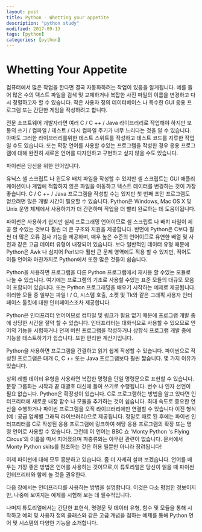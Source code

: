 ```yaml
---
layout: post
title: Python - Whetting your appetite
description: "python study"
modified: 2017-09-13
tags: [python]
categories: [python]
---
```



# Whetting Your Appetite

컴퓨터에서 많은 작업을 한다면 결국 자동화하려는 작업이 있음을 알게됩니다. 예를 들어 많은 수의 텍스트 파일을 검색 및 교체하거나 복잡한 사진 파일의 이름을 변경하고 다시 정렬하고자 할 수 있습니다. 작은 사용자 정의 데이터베이스 나 특수한 GUI 응용 프로그램 또는 간단한 게임을 작성하려고 합니다. 

전문 소프트웨어 개발자라면 여러 C / C ++ / Java 라이브러리로 작업해야 하지만 보통의 쓰기 / 컴파일 / 테스트 / 다시 컴파일 주기가 너무 느리다는 것을 알 수 있습니다. 아마도 그러한 라이브러리를위한 테스트 스위트를 작성하고 테스트 코드를 지루한 작업일 수도 있습니다. 또는 확장 언어를 사용할 수있는 프로그램을 작성한 경우 응용 프로그램에 대해 완전히 새로운 언어를 디자인하고 구현하고 싶지 않을 수도 있습니다. 

파이썬은 당신을 위한 언어입니다. 

유닉스 셸 스크립트 나 윈도우 배치 파일을 작성할 수 있지만 셸 스크립트는 GUI 애플리케이션이나 게임에 적합하지 않은 파일을 이동하고 텍스트 데이터를 변경하는 것이 가장 좋습니다. C / C ++ / Java 프로그램을 작성할 수는 있지만 첫 번째 초안 프로그램도 얻으려면 많은 개발 시간이 필요할 수 있습니다. Python은 Windows, Mac OS X 및 Unix 운영 체제에서 사용하기가 더 간편하며 작업을 더 빨리 완료하는 데 도움이됩니다. 

파이썬은 사용하기 쉽지만 실제 프로그래밍 언어이므로 셸 스크립트 나 배치 파일이 제공 할 수있는 것보다 훨씬 더 큰 구조와 지원을 제공합니다. 반면에 Python은 C보다 훨씬 더 많은 오류 검사 기능을 제공하며, 매우 높은 수준의 언어이므로 유연한 배열 및 사전과 같은 고급 데이터 유형이 내장되어 있습니다. 보다 일반적인 데이터 유형 때문에 Python은 Awk 나 심지어 Perl보다 훨씬 큰 문제 영역에도 적용 할 수 있지만, 적어도 이들 언어와 마찬가지로 Python에서 또한 많은 것들이 쉽습니다. 

Python을 사용하면 프로그램을 다른 Python 프로그램에서 재사용 할 수있는 모듈로 나눌 수 있습니다. 여기에는 프로그램의 기초로 사용할 수있는 표준 모듈의 대규모 모음이 포함되어 있습니다. 또는 Python 프로그래밍을 배우기 시작하는 예제로 제공됩니다. 이러한 모듈 중 일부는 파일 I / O, 시스템 호출, 소켓 및 Tk와 같은 그래픽 사용자 인터페이스 툴킷에 대한 인터페이스조차 제공합니다. 

Python은 인터프리터 언어이므로 컴파일 및 링크가 필요 없기 때문에 프로그램 개발 중에 상당한 시간을 절약 할 수 있습니다. 인터프리터는 대화식으로 사용할 수 있으므로 언어의 기능을 시험하거나 던져 버린 프로그램을 작성하거나 상향식 프로그램 개발 중에 기능을 테스트하기가 쉽습니다. 또한 편리한 계산기입니다. 

Python을 사용하면 프로그램을 간결하고 읽기 쉽게 작성할 수 있습니다. 파이썬으로 작성된 프로그램은 대개 C, C ++ 또는 Java 프로그램보다 훨씬 짧습니다. 몇 가지 이유가 있습니다. 

상위 레벨 데이터 유형을 사용하면 복잡한 명령을 단일 명령문으로 표현할 수 있습니다. 
문장 그룹화는 시작과 끝 대괄호 대신에 들여 쓰기로 수행됩니다. 
변수 나 인자 선언이 필요 없습니다. 
Python은 확장성이 있습니다. C로 프로그램하는 방법을 알고 있다면 인터프리터에 새로운 내장 함수 나 모듈을 추가하는 것이 쉽습니다. 최대 속도로 중요한 연산을 수행하거나 파이썬 프로그램을 오직 라이브러리에만 연결할 수 있습니다 이진 형식 (예 : 공급 업체별 그래픽 라이브러리)으로 제공됩니다. 정말로 매료 된 후에는 파이썬 인터프리터를 C로 작성된 응용 프로그램에 링크하여 해당 응용 프로그램의 확장 또는 명령 언어로 사용할 수 있습니다. 그런데 이 언어는 BBC 쇼 'Monty Python 's Flying Circus'의 이름을 따서 지어졌으며 파충류와는 아무런 관련이 없습니다. 문서에서 Monty Python skits를 참조하는 것은 허용 될뿐만 아니라 장려됩니다! 

이제 파이썬에 대해 모두 흥분하고 있습니다. 좀 더 자세히 살펴 보겠습니다. 언어를 배우는 가장 좋은 방법은 언어를 사용하는 것이므로,이 튜토리얼은 당신이 읽을 때 파이썬 인터프리터와 함께 놀 것을 권유한다. 

다음 장에서는 인터프리터를 사용하는 방법을 설명합니다. 이것은 다소 평범한 정보이지만, 나중에 보여지는 예제를 시험해 보는 데 필수적입니다. 

나머지 튜토리얼에서는 간단한 표현식, 명령문 및 데이터 유형, 함수 및 모듈을 통해 시작하고 예외 및 사용자 정의 클래스와 같은 고급 개념을 접하는 예제를 통해 Python 언어 및 시스템의 다양한 기능을 소개합니다.